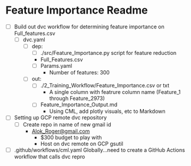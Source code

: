 # Feature Importance Readme
- [ ] Build out dvc workflow for determining feature importance on Full_features.csv
  - [ ] dvc.yaml
    - [ ] dep: 
      - [ ] ./src/Feature_Importance.py script for feature reduction
      - Full_Features.csv
      - [ ] Params.yaml
        - Number of features: 300
    - [ ] out:
      - [ ] ./2_Training_Workflow/Feature_Importance.csv or txt
        - A single column with featrure column name (Feature_1 through Feature_2973) 
      - [ ] Feature_Importance_Output.md
        - Using CML, add plotly visuals, etc to Markdown
- [ ] Setting up GCP remote dvc repository
  - [ ] Create repo in name of new gmail id
    - Alok_Roger@gmail.com
      - $300 budget to play with
      - Host on dvc remote on GCP gsutil  
- [ ] .github/workflows/cml.yaml Globally...need to create a GitHub Actions workflow that calls dvc repro 
